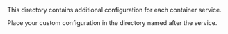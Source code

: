 This directory contains additional configuration for each container service.

Place your custom configuration in the directory named after the service.
